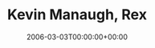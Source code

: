 ---
templateKey: event
guid: 089321dc-6eab-11ea-99c5-002590d1d1b0
date: 2006-03-03T00:00:00+00:00
eventTime: '7-9pm'
title: Kevin Manaugh, Rex
artist: Kevin Manaugh
city: Toronto
venue: Rex
group: Tim Shia
guests: Pete Johnston
---